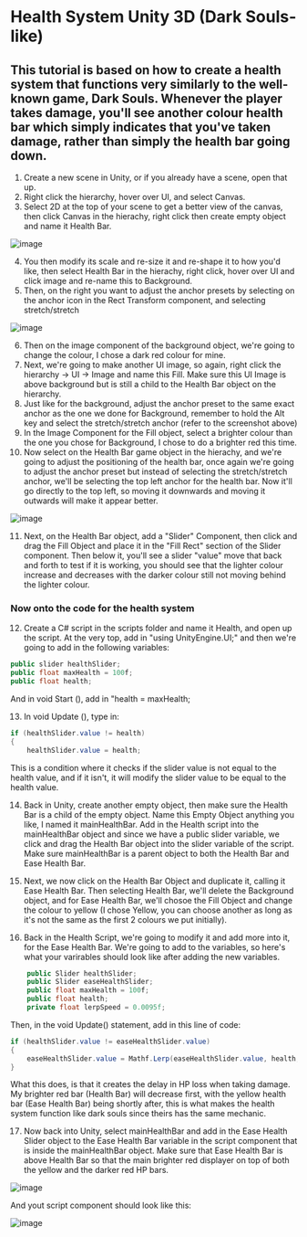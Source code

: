 # Health System Unity 3D (Dark Souls-like) 
## This tutorial is based on how to create a health system that functions very similarly to the well-known game, Dark Souls. Whenever the player takes damage, you'll see another colour health bar which simply indicates that you've taken damage, rather than simply the health bar going down.

1. Create a new scene in Unity, or if you already have a scene, open that up. 
2. Right click the hierarchy, hover over UI, and select Canvas.
3. Select 2D at the top of your scene to get a better view of the canvas, then click Canvas in the hierachy, right click then create empty object and name it Health Bar.

![image](https://github.com/user-attachments/assets/35cf82a1-b575-4482-a8b5-29ede84bb9f6)

4. You then modify its scale and re-size it and re-shape it to how you'd like, then select Health Bar in the hierachy, right click, hover over UI and click image and re-name this to Background.
5. Then, on the right you want to adjust the anchor presets by selecting on the anchor icon in the Rect Transform component, and selecting stretch/stretch

![image](https://github.com/user-attachments/assets/3f28e73e-a873-4ed7-bba4-e8d2e455a517)

6. Then on the image component of the background object, we're going to change the colour, I chose a dark red colour for mine.
7. Next, we're going to make another UI image, so again, right click the hierarchy -> UI -> Image and name this Fill. Make sure this UI Image is above background but is still a child to the Health Bar object on the hierarchy.
8. Just like for the background, adjust the anchor preset to the same exact anchor as the one we done for Background, remember to hold the Alt key and select the stretch/stretch anchor (refer to the screenshot above)
9. In the Image Component for the Fill object, select a brighter colour than the one you chose for Background, I chose to do a brighter red this time.
10. Now select on the Health Bar game object in the hierachy, and we're going to adjust the positioning of the health bar, once again we're going to adjust the anchor preset but instead of selecting the stretch/stretch anchor, we'll be selecting the top left anchor for the health bar. Now it'll go directly to the top left, so moving it downwards and moving it outwards will make it appear better. 

![image](https://github.com/user-attachments/assets/c1b25812-6827-41b8-ba66-a16d67ce6bec)

11. Next, on the Health Bar object, add a "Slider" Component, then click and drag the Fill Object and place it in the "Fill Rect" section of the Slider component. Then below it, you'll see a slider "value" move that back and forth to test if it is working, you should see that the lighter colour increase and decreases with the darker colour still not moving behind the lighter colour.

### Now onto the code for the health system

12. Create a C# script in the scripts folder and name it Health, and open up the script. At the very top, add in "using UnityEngine.UI;" and then we're going to add in the following variables:
```.cs
public slider healthSlider;
public float maxHealth = 100f;
public float health;
```

And in void Start (), add in "health = maxHealth;

13. In void Update (), type in:

```.cs
if (healthSlider.value != health)
{
    healthSlider.value = health;
```

This is a condition where it checks if the slider value is not equal to the health value, and if it isn't, it will modify the slider value to be equal to the health value.

14. Back in Unity, create another empty object, then make sure the Health Bar is a child of the empty object. Name this Empty Object anything you like, I named it mainHealthBar. Add in the Health script into the mainHealthBar object and since we have a public slider variable, we click and drag the Health Bar object into the slider variable of the script. Make sure mainHealthBar is a parent object to both the Health Bar and Ease Health Bar.

15. Next, we now click on the Health Bar Object and duplicate it, calling it Ease Health Bar. Then selecting Health Bar, we'll delete the Background object, and for Ease Health Bar, we'll chosoe the Fill Object and change the colour to yellow (I chose Yellow, you can choose another as long as it's not the same as the first 2 colours we put initially).

16. Back in the Health Script, we're going to modify it and add more into it, for the Ease Health Bar. We're going to add to the variables, so here's what your varirables should look like after adding the new variables.
```.cs
    public Slider healthSlider;
    public Slider easeHealthSlider;
    public float maxHealth = 100f;
    public float health;
    private float lerpSpeed = 0.0095f;
```

Then, in the void Update() statement, add in this line of code:
```.cs
if (healthSlider.value != easeHealthSlider.value)
{
    easeHealthSlider.value = Mathf.Lerp(easeHealthSlider.value, health, lerpSpeed);
}
```

What this does, is that it creates the delay in HP loss when taking damage. My brighter red bar (Health Bar) will decrease first, with the yellow health bar (Ease Health Bar) being shortly after, this is what makes the health system function like dark souls since theirs has the same mechanic.

17. Now back into Unity, select mainHealthBar and add in the Ease Health Slider object to the Ease Health Bar variable in the script component that is inside the mainHealthBar object. Make sure that Ease Health Bar is above Health Bar so that the main brighter red displayer on top of both the yellow and the darker red HP bars. 

![image](https://github.com/user-attachments/assets/a77940e8-3122-4097-9bd4-e0946c73f03a)

And yout script component should look like this:

![image](https://github.com/user-attachments/assets/906f4ac9-7c35-461a-9b09-e545ad9f0deb)
